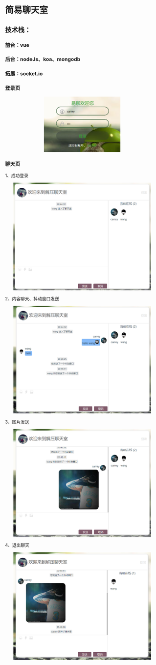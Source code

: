 # 简易聊天室

## 技术栈：
### 前台：vue
### 后台：nodeJs、koa、mongodb
### 拓展：socket.io

### 登录页
<div align=center>
<img src="https://github.com/wangc1993/chattingroom/blob/master/img/1.png" width="250" height="180">
</div>

### 聊天页
1、成功登录
<div align=center>
<img src="https://github.com/wangc1993/chattingroom/blob/master/img/2.png" width="450" height="350">
</div>

2、内容聊天、抖动窗口发送
<div align=center>
<img src="https://github.com/wangc1993/chattingroom/blob/master/img/3.png" width="450" height="350">
</div>

3、图片发送
<div align=center>
<img src="https://github.com/wangc1993/chattingroom/blob/master/img/4.png" width="450" height="350">
</div>

4、退出聊天
<div align=center>
<img src="https://github.com/wangc1993/chattingroom/blob/master/img/5.png" width="450" height="350">
</div>